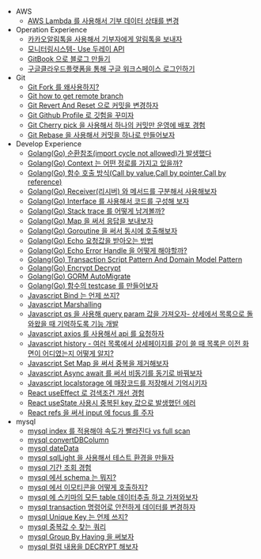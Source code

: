 

* AWS
    * [AWS Lambda 를 사용해서 기부 데이터 상태를 변경](../content/posts/etc/aws/2021-12-28-develop-awsLambda.md)
* Operation Experience
    * [카카오알림톡을 사용해서 기부자에게 알림톡을 보내자](../content/posts/etc/2021-08-12-etc-Kakao-NotificationTalk.md)
    * [모니터링시스템- Use 두레이 API](../content/posts/etc/2022-01-04-etc-doorayAPI.md)
    * [GitBook 으로 블로그 만들기](../content/posts/etc/2021-12-31-etc-createGitBook.md)
    * [구글클라우드플랫폼을 통해 구글 워크스페이스 로그인하기](../content/posts/etc/2022-01-07-etc-gooleCloudPlatformMakeProject.md.md)
* Git
    * [Git Fork 를 왜사용하지?](../content/posts/git/2021-06-20-git-fork.md)
    * [Git how to get remote branch ](../content/posts/git/2022-03-03-git-howtogetremotebranch.md)
    * [Git Revert And Reset 으로 커밋을 변경하자](../content/posts/git/2022-03-09-git-RevertAndReset.md)
    * [Git Github Profile 로 깃험을 꾸미자](../content/posts/git/2022-03-21-githubProfile.md)
    * [Git Cherry pick 을 사용해서 하나의 커밋만 운영에 배포 경험](../content/posts/git/2022-04-11-git-cherry-pick.md)
    * [Git Rebase 을 사용해서 커밋을 하나로 만들어보자](../content/posts/git/2022-04-13-git-rebase.md)
* Develop Experience
    * [Golang(Go) 순환참조(import cycle not allowed)가 발생했다](../content/posts/go/2021-08-12-go-importCycleNotAllowed.md)
    * [Golang(Go) Context 는 어떤 정로를 가지고 있을까?](../content/posts/go/2021-08-19-Context.md)
    * [Golang(Go) 함수 호출 방식(Call by value,Call by pointer,Call by reference)](../content/posts/go/2021-08-22-go-functionCall.md)
    * [Golang(Go) Receiver(리시버) 와 메서드를 구분해서 사용해보자](../content/posts/go/2021-08-22-go-Receiver.md)
    * [Golang(Go) Interface 를 사용해서 코드를 구성해 보자](../content/posts/go/2022-02-08-go-interface.md)
    * [Golang(Go) Stack trace 를 어떻게 남겨볼까?](../content/posts/go/2022-02-09-go-stacktrace.md)
    * [Golang(Go) Map 을 써서 응답을 보내보자](../content/posts/go/2022-03-09-go-map.md)
    * [Golang(Go) Goroutine 을 써서 동시에 호출해보자](../content/posts/go/2022-03-09-goroutine.md)
    * [Golang(Go) Echo  요청값을 받아오는 방법](../content/posts/go/2022-03-23-jsonDataBind-use-echo.md)
    * [Golang(Go) Echo Error Handle 을 어떻게 해야할까?](../content/posts/go/2022-03-24-go-errorHandle.md)
    * [Golang(Go) Transaction Script Pattern And Domain Model Pattern](../content/posts/go/2022-04-03-transactionScriptPattern.md)
    * [Golang(Go) Encrypt Decrypt](../content/posts/go/2022-04-05-go-Encrypt-Decrypt.md)
    * [Golang(Go) GORM AutoMigrate](../content/posts/go/2022-04-25-go-gorm-AutoMigrate.md)
    * [Golang(Go) 함수의 testcase 를 만들어보자](../content/posts/go/2022-05-23-go-testcase.md)
    * [Javascript Bind 는 언제 쓰지?](../content/posts/javascript/2021-06-06-javascript-bind.md)
    * [Javascript Marshalling](../content/posts/javascript/2021-08-05-javascript-Marshalling.md)
    * [Javascript qs 을 사용해 query param 값을 가져오자- 상세에서 목록으로 돌와왔을 때 기억하도록 기능 개발](../content/posts/javascript/2021-08-05-javascript-qs.md)
    * [Javascript axios 를 사용해서 api 를 요청하자](../content/posts/javascript/2021-10-14-javascript-axios.md)
    * [Javascript history - 여러 목록에서 상세페이지를 같이 쓸 때 목록은 이전 화면이 어디였는지 어떻게 알지?](../content/posts/javascript/2021-12-24-javascript-history.md)
    * [Javascript Set Map 을 써서 중복을 제거해보자](../content/posts/javascript/2022-04-04-javascript-function-Set-Map.md)
    * [Javascript Async await 를 써서 비동기를 동기로 바꿔보자](../content/posts/javascript/2022-04-11-javascript-asnyc-await.md)
    * [Javascript localstorage 에 매장코드를 저장해서 기억시키자](../content/posts/javascript/2022-06-09-javascript-localstorage.md)
    * [React useEffect 로 검색조건 개선 경험](../content/posts/javascript/react/2021-07-30-react-howToGetSearchParams.md)
    * [React useState 사용시 중복된 key 값으로 발생했던 에러](../content/posts/javascript/react/2022-03-31-react-api-responseData-processing.md)
    * [React refs 을 써서 input 에 focus 를 주자](../content/posts/javascript/react/2022-04-06-react-refs.md)
* mysql
    * [mysql index 를 적용해야 속도가 빨라진다 vs full scan](../content/posts/mysql/2021-04-22-sql-dbIndex.md)
    * [mysql convertDBColumn](../content/posts/mysql/2021-04-28-sql-convertDBcolumn.md)
    * [mysql dateData](../content/posts/mysql/2021-06-19-sql-dateData.md)
    * [mysql sqlLight 을 사용해서 테스트 환경을 만들자](../content/posts/mysql/2021-06-19-sql-gotestcaseEnvironment.md)
    * [mysql 기간 조회 경험](../content/posts/mysql/2021-06-21-sql-searchDataInPeriod.md)
    * [mysql 에서 schema 는 뭐지?](../content/posts/mysql/2021-07-29-sql-schema.md)
    * [mysql 에서 이모티콘을 어떻게 호출하지?](../content/posts/mysql/2021-08-05-sql-SaveEmojis.md)
    * [mysql 에 스키마의 모든 table 데이터추출 하고 가져와보자](../content/posts/mysql/2021-11-25-sql-extract-data.md)
    * [mysql transaction 명령어로 안전하게 데이터를 변경하자](../content/posts/mysql/2021-12-24-sql-transaction.md)
    * [mysql Unique Key 는 언제 쓰지?](../content/posts/mysql/2022-02-06-sql-uniquekey.md)
    * [mysql 중복값 수 찾는 쿼리](../content/posts/mysql/2022-04-01-sql-Find-duplicate-values-counts.md)
    * [mysql Group By Having 을 써보자](../content/posts/mysql/2022-06-08-sql-groupByHaving.md)
    * [mysql 컬럼 내용을 DECRYPT 해보자](../content/posts/mysql/2022-06-08-sql-AES_DECRYPT.md)


